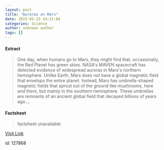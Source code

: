 ```yaml
---
layout: post
title: "Auroras on Mars"
date: 2015-05-23 14:21:04
categories: Science
author: unknown author
tags: []
---
```



#### Extract
>One day, when humans go to Mars, they might find that, occasionally, the Red Planet has green skies. NASA's MAVEN spacecraft has detected evidence of widespread auroras in Mars's northern hemisphere. Unlike Earth, Mars does not have a global magnetic field that envelops the entire planet. Instead, Mars has umbrella-shaped magnetic fields that sprout out of the ground like mushrooms, here and there, but mainly in the southern hemisphere. These umbrellas are remnants of an ancient global field that decayed billions of years ago....

#### Factsheet
>factsheet unavailable

[Visit Link](http://feeds.sciencedaily.com/~r/sciencedaily/~3/z3If5iqz0GU/150523102104.htm)

id:  127868


